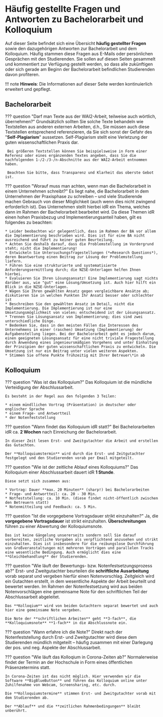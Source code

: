 # Häufig gestellte Fragen und Antworten zu Bachelorarbeit und Kolloquium

Auf dieser Seite befindet sich eine Übersicht **häufig gestellter Fragen** sowie den dazugehörigen Antworten zur Bachelorarbeit und dem Kolloquium.
Häufig stammen diese Fragen aus E-Mails oder persönlichen Gesprächen mit den Studierenden. 
Sie sollen auf diesen Seiten gesammelt und kommentiert zur Verfügung gestellt werden, so dass alle zukünftigen oder sich gerade am Beginn der Bachelorarbeit befindlichen Studierenden davon profiteren.

!!! note
    **Hinweis**: Die Informationen auf dieser Seite werden kontinuierlich erweitert und gepflegt.


<!-- ## Fragen und Antworten -->




## Bachelorarbeit

??? question "Darf man Texte aus der WAI2-Arbeit, teilweise auch wörtlich, übernehmen?"
     Grundsätzlich sollten Sie solche Texte behandeln wie Textstellen aus anderen externen Arbeiten, d.h., Sie müssen auch diese Textstellen entsprechend referenzieren, da Sie sich sonst der Gefahr des "**Self-Plagiarism**" aussetzen. Self-Plagiarism stellt eine Verletzung der guten wissenschaftlichen Praxis dar.
     
     Bei größeren Textstellen können Sie beispielsweise in Form einer Referenz oder eines ergänzenden Textes angeben, dass Sie die nachfolgenden 1-/2-/3-/n-Abschnitte aus der WAI2-Arbeit entnommen haben. 
     
     Beachten Sie bitte, dass Transparenz und Klarheit das oberste Gebot ist.  



??? question "Worauf muss man achten, wenn man die Bachelorarbeit in einem Unternehmen schreibt?"
    Es liegt nahe, die Bachelorarbeit in dem Unternehmen der Praxisphase zu schreiben – und viele Studierende machen Gebrauch von dieser Möglichkeit (auch wenn dies nicht zwingend erforderlich ist). Das Unternehmen stellt hierbei idR ein Thema, welches dann im Rahmen der Bachelorarbeit bearbeitet wird. Da diese Themen idR einen hohen Praxisbezug und Implementierungsanteil haben, gilt es folgendes zu beachten:

    * Leider beobachten wir gelegentlich, dass im Rahmen der BA vor allem die Implementierung beschrieben wird. Dies ist für eine BA nicht ausreichend und führt zu keiner guten Beurteilung.
    * Achten Sie deshalb darauf, dass die Problemstellung im Vordergrund steht; nicht die Implementierung!
    * Entwickeln Sie Untersuchungsfragestellungen (*=Research Questions*), deren Beantwortung einen Beitrag zur Lösung der Problemstellung liefern. 
    * Führen Sie eine strukturierte und systematisierte Anforderungsermittlung durch; die NZSE-Unterlagen helfen Ihnen hierbei.
    * Evaluieren Sie Ihren Lösungsansatz! Eine Implementierung sagt nichts darüber aus, wie "gut" eine Lösung/Umsetzung ist. Auch hier hilft ein Blick in die NZSE-Unterlagen.
    * Wägen Sie Ihren gewählten Ansatz gegen vergleichbare Ansätze ab; diskutieren Sie in welchen Punkten Ihr Ansatz besser oder schlechter ist
    * Beschreiben Sie den gewählten Ansatz im Detail, nicht die Implementierung. Die Implementierung ist nur eine Umsetzungsmöglichkeit von vielen; entscheidend ist der Lösungsansatz.
    * Trennen Sie Lösungsansatz von Implementierung; dies sind zwei unterschiedliche Dinge.
    * Bedenken Sie, dass in den meisten Fällen die Interessen des Unternehmens in einer (raschen) Umsetzung (Implementierung) der Aufgabenstellung liegen. Bei der Bachelorarbeit geht es jedoch darum, einen geeigneten Lösungsansatz für eine nicht triviale Fragestellung durch Anwendung eines ingenieursmäßgien Vorgehens und unter Einhaltung der Prinzipien der guten wissenschaftlichen Praxis zu entwickeln. Die Umsetzung ist nur ein Beitrag unter vielen weiteren Aspekten.
    * Stimmen Sie offene Punkte frühzeitig mit Ihrer Betreuer\*in ab


## Kolloquium

??? question "Was ist das Kolloquium?"
    Das Kolloquium ist die mündliche Verteidigung der Abschlussarbeit. 

    Es besteht in der Regel aus den folgenden 3 Teilen:

    * einem mündllichen Vortrag (Präsentation) in deutscher oder englischer Sprache
    * einem Frage- und Antwortteil
    * der Notenfeststellung



??? question "Wann findet das Kolloquium idR statt?"
    Bei Bachelorarbeiten idR ca. **2 Wochen** nach Einreichung der Bachelorarbeit.

    In dieser Zeit lesen Erst- und Zweitgutachter die Arbeit und erstellen das Gutachten.
    
    Der **Kolloquiumstermin** wird durch die Erst- und Zeitgutachter festgelegt und den Studierenden vorab per Email mitgeteilt.



??? question "Wie ist der zeitliche Ablauf eines Kolloquiums?"
    Das Kolloquium einer Abschlussarbeit dauert idR **1 Stunde**.

    Diese setzt sich zusammen aus:

    * Vortrag: Dauer **max. 20 Minuten** (sharp!) bei Bachelorarbeiten
    * Frage- und Antwortteil: ca. 20 - 30 Min.
    * Notfeststellung: ca. 10 Min. (diese findet nicht-öffentlich zwischen den Betreuern statt)
    * Notenmitteilung und Feedback: ca. 5 Min.


??? question "Ist die vorgegebene Vortragsdauer strikt einzuhalten?"
    Ja, die **vorgegebene Vortragsdauer** ist strikt einzuhalten. **Überschreitungen** führen zu einer Abwertung der Kolloquiumsnote.

    Das ist keine Gängelung unsererseits sondern soll Sie darauf vorbereiten, zeitliche Vorgaben als verpflichtend anzusehen und strikt einzuhalten. Dies ist insbesondere für die reibungslose Durchführung von Großveranstaltungen mit mehreren Vorträgen und parallelen Tracks eine wesentliche Bedingung. Auch ermöglicht dies eine **Gleichbehandlung** der Studierenden. 



??? question "Wie läuft der Bewertungs- bzw. Notenfestsetzungsprozess ab?"
    Erst- und Zweitgutachter beurteilen die **schriftliche Ausarbeitung** vorab separat und vergeben hierfür einen Notenvorschlag.
    Zeitgleich wird ein Gutachten erstellt, in dem wesentliche Aspekte der Arbeit beurteilt und bewertet werden. 
    Im Rahmen der Notenfestsetzung wird aus beiden Notenvorschlägen eine gemeinsame Note für den schriftlichen Teil der Abschlussarbeit abgeleitet. 

    Das **Kolloqium** wird von beiden Gutachtern separat bewertet und auch hier eine gemeinsame Note vergeben.

    Die Note der **schriftlichen Arbeiten** geht **3-fach**, die **Kolloquiumsnote** **1-fach** in die Abschlussnote ein.


??? question "Wann erfahre ich die Note?"
    Direkt nach der Notenfeststellung durch Erst- und Zweitgutachter wird diese dem Studierenden mündlich mitgeteilt – häufig zusammen mit einer Darlegung der pos. und neg. Aspekte der Abschlussarbeit.


??? question "Wie läuft das Kolloqium in Corona-Zeiten ab?"
    Normalerweise findet der Termin an der Hochschule in Form eines öffentlichen Präsenzetermins statt.
    
    In Corona-Zeiten ist das nicht möglich. Hier verwenden wir die Software **BigBlueButton** und führen das Kolloquium online unter Zuhilfenahme von Webcam, Screensharing, etc. durch.

    Die **Kolloquiumstermine** stimmen Erst- und Zweitgutachter vorab mit dem Studierenden ab.

    Der **Ablauf** und die **zeitlichen Rahmenbedingungen** bleibt unberührt.












